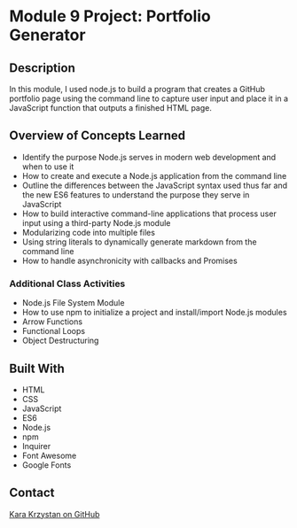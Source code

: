 # Module 9 Project: Portfolio Generator

## Description

In this module, I used node.js to build a program that creates a GitHub portfolio page using the command line to capture user input and place it in a JavaScript function that outputs a finished HTML page.

## Overview of Concepts Learned

* Identify the purpose Node.js serves in modern web development and when to use it
* How to create and execute a Node.js application from the command line
* Outline the differences between the JavaScript syntax used thus far and the new ES6 features to understand the purpose they serve in JavaScript
* How to build interactive command-line applications that process user input using a third-party Node.js module
* Modularizing code into multiple files
* Using string literals to dynamically generate markdown from the command line
* How to handle asynchronicity with callbacks and Promises

### Additional Class Activities

* Node.js File System Module
* How to use npm to initialize a project and install/import Node.js modules
* Arrow Functions
* Functional Loops
* Object Destructuring

## Built With
* HTML
* CSS
* JavaScript
* ES6
* Node.js
* npm
* Inquirer
* Font Awesome
* Google Fonts

## Contact
[Kara Krzystan on GitHub](http://github.com/kara-krzystan)


